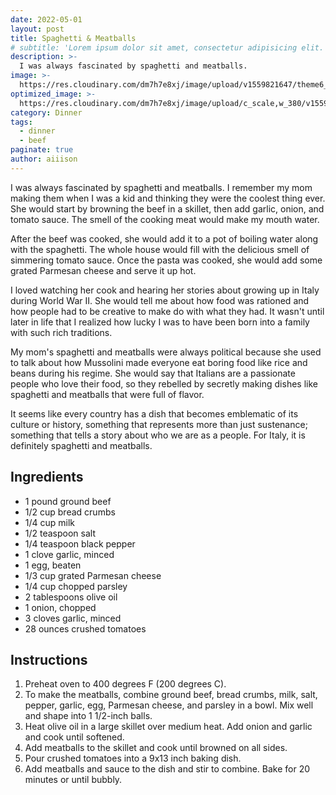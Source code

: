 ```yaml
---
date: 2022-05-01
layout: post
title: Spaghetti & Meatballs
# subtitle: 'Lorem ipsum dolor sit amet, consectetur adipisicing elit.'
description: >-
  I was always fascinated by spaghetti and meatballs.
image: >-
  https://res.cloudinary.com/dm7h7e8xj/image/upload/v1559821647/theme6_qeeojf.jpg
optimized_image: >-
  https://res.cloudinary.com/dm7h7e8xj/image/upload/c_scale,w_380/v1559821647/theme6_qeeojf.jpg
category: Dinner
tags:
  - dinner
  - beef
paginate: true
author: aiiison
---
```


I was always fascinated by spaghetti and meatballs. I remember my mom making them when I was a kid and thinking they were the coolest thing ever. She would start by browning the beef in a skillet, then add garlic, onion, and tomato sauce. The smell of the cooking meat would make my mouth water.

After the beef was cooked, she would add it to a pot of boiling water along with the spaghetti. The whole house would fill with the delicious smell of simmering tomato sauce. Once the pasta was cooked, she would add some grated Parmesan cheese and serve it up hot.

I loved watching her cook and hearing her stories about growing up in Italy during World War II. She would tell me about how food was rationed and how people had to be creative to make do with what they had. It wasn't until later in life that I realized how lucky I was to have been born into a family with such rich traditions.

My mom's spaghetti and meatballs were always political because she used to talk about how Mussolini made everyone eat boring food like rice and beans during his regime. She would say that Italians are a passionate people who love their food, so they rebelled by secretly making dishes like spaghetti and meatballs that were full of flavor.

It seems like every country has a dish that becomes emblematic of its culture or history, something that represents more than just sustenance; something that tells a story about who we are as a people. For Italy, it is definitely spaghetti and meatballs.

## Ingredients
- 1 pound ground beef
- 1/2 cup bread crumbs
- 1/4 cup milk
- 1/2 teaspoon salt
- 1/4 teaspoon black pepper
- 1 clove garlic, minced
- 1 egg, beaten
- 1/3 cup grated Parmesan cheese
- 1/4 cup chopped parsley 
- 2 tablespoons olive oil 
- 1 onion, chopped 
- 3 cloves garlic, minced 
- 28 ounces crushed tomatoes 

## Instructions
1. Preheat oven to 400 degrees F (200 degrees C). 
2. To make the meatballs, combine ground beef, bread crumbs, milk, salt, pepper, garlic, egg, Parmesan cheese, and parsley in a bowl. Mix well and shape into 1 1/2-inch balls. 
3. Heat olive oil in a large skillet over medium heat. Add onion and garlic and cook until softened. 
3. Add meatballs to the skillet and cook until browned on all sides. 
4. Pour crushed tomatoes into a 9x13 inch baking dish. 
5. Add meatballs and sauce to the dish and stir to combine. Bake for 20 minutes or until bubbly.